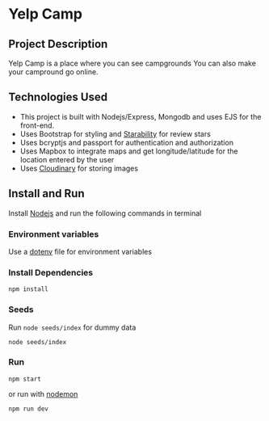 # Yelp Camp

## Project Description

Yelp Camp is a place where you can see campgrounds You can also make your campround go online.

## Technologies Used

- This project is built with Nodejs/Express, Mongodb and uses EJS for the front-end.
- Uses Bootstrap for styling and [Starability](https://github.com/LunarLogic/starability) for review stars
- Uses bcryptjs and passport for authentication and authorization
- Uses Mapbox to integrate maps and get longitude/latitude for the location entered by the user
- Uses [Cloudinary](https://cloudinary.com/) for storing images

## Install and Run

Install [Nodejs](https://nodejs.org/en/) and run the following commands in terminal

### Environment variables

Use a [dotenv](https://www.npmjs.com/package/dotenv) file for environment variables

### Install Dependencies

```
npm install
```

### Seeds

Run `node seeds/index` for dummy data

```
node seeds/index
```

### Run

```
npm start
```

or run with [nodemon](https://www.npmjs.com/package/nodemon)

```
npm run dev
```
